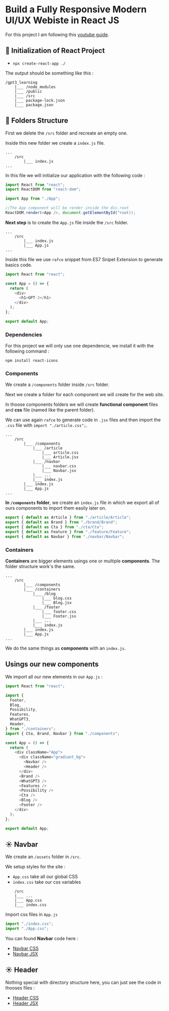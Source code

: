# Build a Fully Responsive Modern UI/UX Webiste in React JS

For this project I am following this [youtube guide](https://www.youtube.com/watch?v=27JtRAI3QO8&ab_channel=Bedimcode).

## 🎉 Initialization of React Project

- `npx create-react-app ./`

The output should be something like this :

```
/gpt3_learning
    |___ /node_modules
    |___ /public
    |___ /src
    |___ package-lock.json
    |___ package.json
```

## 📂 Folders Structure

First we delete the `/src` folder and recreate an empty one.

Inside this new folder we create a `index.js` file.

```
...
    /src
        |___ index.js
...
```

In this file we will initialize our application with the following code :

```js
import React from "react";
import ReactDOM from "react-dom";

import App from "./App";

//The App component will be render inside the div.root
ReactDOM.render(<App />, document.getElementById("root));
```

**Next step** is to create the `App.js` file inside the `/src` folder.

```
...
    /src
        |___ index.js
        |___ App.js
...
```

Inside this file we use `rafce` snippet from ES7 Snipet Extension to generate basics code.

```js
import React from "react";

const App = () => {
  return (
    <div>
      <h1>GPT-3</h1>
    </div>
  );
};

export default App;
```

### Dependencies

For this project we will only use one dependencie, we install it with the following command :

`npm install react-icons`

### Components

We create a `/components` folder inside `/src` folder.

Next we create a folder for each component we will create for the web site.

In thoose components folders we will create **functional component** files and **css** file (named like the parent folder).

We can use again `rafce` to generate code in `.jsx` files and then import the `.css` file with `import "./article.css";`.

```
...
    /src
        |___ /components
            |___ /article
                |___ article.css
                |___ Article.jsx
            |___ /navbar
                |___ navbar.css
                |___ Navbar.jsx
            |___ ...
            |___ index.js
        |___ index.js
        |___ App.js
...
```

**In `/components` folder**, we create an `index.js` file in which we export all of ours components to import them easily later on.

```js
export { default as Article } from "./article/Article";
export { default as Brand } from "./brand/Brand";
export { default as Cta } from "./cta/Cta";
export { default as Feature } from "./feature/Feature";
export { default as Navbar } from "./navbar/Navbar";
```

### Containers

**Containers** are bigger elements usings one or multiple **components**. The folder structure work's the same.

```
...
    /src
        |___ /components
        |___ /containers
            |___ /blog
                |___ blog.css
                |___ Blog.jsx
            |___ /footer
                |___ footer.css
                |___ Footer.jsx
            |___ ...
            |___ index.js
        |___ index.js
        |___ App.js
...
```

We do the same things as **components** with an `index.js`.

## Usings our new components

We import all our new elements in our `App.js` :

```js
import React from "react";

import {
  Footer,
  Blog,
  Possibility,
  Features,
  WhatGPT3,
  Header,
} from "./containers";
import { Cta, Brand, Navbar } from "./components";

const App = () => {
  return (
    <div className="App">
      <div className="gradiant_bg">
        <Navbar />
        <Header />
      </div>
      <Brand />
      <WhatGPT3 />
      <Features />
      <Possibility />
      <Cta />
      <Blog />
      <Footer />
    </div>
  );
};

export default App;
```

## ☀️ Navbar

We create an `/assets` folder in `/src`.

We setup styles for the site :

- `App.css` take all our global CSS
- `index.css` take our css variables

```
    /src
    |___ ...
    |___ App.css
    |___ index.css
```

Import css files in `App.js`

```js
import "./index.css";
import "./App.css";
```

You can found **Navbar** code here :

- [Navbar CSS](src/components/navbar/navbar.css)
- [Navbar JSX](src/components/navbar/Navbar.jsx)

## ☀️ Header

Nothing special with directory structure here, you can just see the code in thooses files :

- [Header CSS](src/containers/header/header.css)
- [Header JSX](src/containers/header/Header.jsx)
